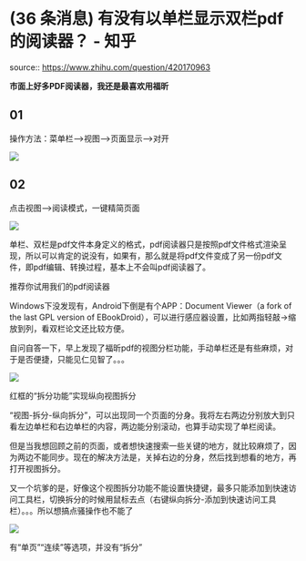 # (36 条消息) 有没有以单栏显示双栏pdf的阅读器？ - 知乎

source:: https://www.zhihu.com/question/420170963

**市面上好多PDF阅读器，我还是最喜欢用福昕**

## 01

操作方法：菜单栏-->视图-->页面显示-->对开

![](https://pic3.zhimg.com/50/v2-86788ff13be1e458b83afb3aa1948cbe_720w.jpg?source=1940ef5c)

## 02

点击视图-->阅读模式，一键精简页面

![](https://pica.zhimg.com/50/v2-3c6ea474d6c9c709b5b8e8a1decf39a2_720w.jpg?source=1940ef5c)

单栏、双栏是pdf文件本身定义的格式，pdf阅读器只是按照pdf文件格式渲染呈现，所以可以肯定的说没有，如果有，那么就是将pdf文件变成了另一份pdf文件，即pdf编辑、转换过程，基本上不会叫pdf阅读器了。

推荐你试用我们的pdf阅读器

Windows下没发现有，Android下倒是有个APP：Document Viewer（a fork of the last GPL version of EBookDroid），可以进行感应器设置，比如两指轻敲→缩放到列，看双栏论文还比较方便。

自问自答一下，早上发现了福昕pdf的视图分栏功能，手动单栏还是有些麻烦，对于是否便捷，只能见仁见智了。。。

![](https://pic2.zhimg.com/50/v2-d9bcc4d639cc50a3a69563cdcc0798af_720w.jpg?source=1940ef5c)

红框的“拆分功能”实现纵向视图拆分

“视图-拆分-纵向拆分”，可以出现同一个页面的分身。我将左右两边分别放大到只看左边单栏和右边单栏的内容，两边能分别滚动，也算手动实现了单栏阅读。

但是当我想回顾之前的页面，或者想快速搜索一些关键的地方，就比较麻烦了，因为两边不能同步。现在的解决方法是，关掉右边的分身，然后找到想看的地方，再打开视图拆分。

又一个坑爹的是，好像这个视图拆分功能不能设置快捷键，最多只能添加到快速访问工具栏，切换拆分的时候用鼠标去点（右键纵向拆分-添加到快速访问工具栏）。。。所以想搞点骚操作也不能了

![](https://pic1.zhimg.com/50/v2-6a19ac41e128981570cfb1b460910249_720w.jpg?source=1940ef5c)

有“单页”“连续”等选项，并没有“拆分”
